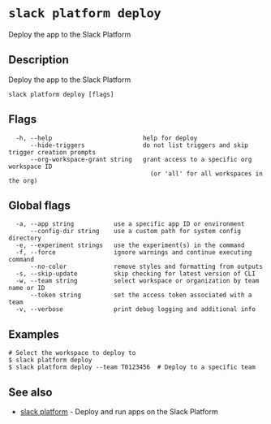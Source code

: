 # `slack platform deploy`

Deploy the app to the Slack Platform

## Description

Deploy the app to the Slack Platform

```
slack platform deploy [flags]
```

## Flags

```
  -h, --help                         help for deploy
      --hide-triggers                do not list triggers and skip trigger creation prompts
      --org-workspace-grant string   grant access to a specific org workspace ID
                                       (or 'all' for all workspaces in the org)
```

## Global flags

```
  -a, --app string           use a specific app ID or environment
      --config-dir string    use a custom path for system config directory
  -e, --experiment strings   use the experiment(s) in the command
  -f, --force                ignore warnings and continue executing command
      --no-color             remove styles and formatting from outputs
  -s, --skip-update          skip checking for latest version of CLI
  -w, --team string          select workspace or organization by team name or ID
      --token string         set the access token associated with a team
  -v, --verbose              print debug logging and additional info
```

## Examples

```
# Select the workspace to deploy to
$ slack platform deploy
$ slack platform deploy --team T0123456  # Deploy to a specific team
```

## See also

* [slack platform](slack_platform)	 - Deploy and run apps on the Slack Platform

